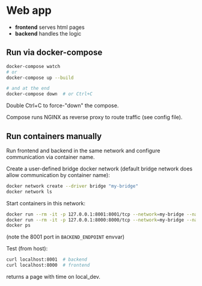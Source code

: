 # Web app

- **frontend** serves html pages
- **backend** handles the logic

## Run via docker-compose

```bash
docker-compose watch
# or
docker-compose up --build

# and at the end
docker-compose down  # or Ctrl+C
```

Double Ctrl+C to force-"down" the compose.

Compose runs NGINX as reverse proxy to route traffic (see config file).

## Run containers manually

Run frontend and backend in the same network and configure communication via container name.

Create a user-defined bridge docker network (default bridge network does allow communication by container name):

```bash
docker network create --driver bridge "my-bridge"
docker network ls
```

Start containers in this network:

```bash
docker run --rm -it -p 127.0.0.1:8001:8001/tcp --network=my-bridge --name backend -e SERVICE_PORT=8001 -e WORKER_NAME="local_dev" app-backend:1.0.0
docker run --rm -it -p 127.0.0.1:8000:8000/tcp --network=my-bridge --name frontend -e BACKEND_ENDPOINT="http://backend:8001" app-frontend:1.0.0
docker ps
```

(note the 8001 port in `BACKEND_ENDPOINT` envvar)

Test (from host):

```bash
curl localhost:8001  # backend
curl localhost:8000  # frontend
```

returns a page with time on local_dev.

